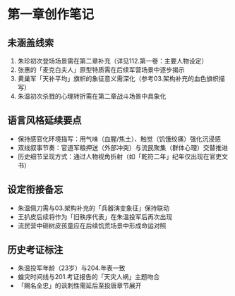 # 第一章创作笔记

## 未涵盖线索
1. 朱珍初次登场场景需在第二章补充（详见112.第一卷：主要人物设定）
2. 张惠的「麦克白夫人」原型特质需在后续军营场景中逐步揭示
3. 黄巢军「天补平均」旗帜的象征意义需深化（参考03.架构补充的血色旗帜描写）
4. 朱温初次杀戮的心理转折需在第二章战斗场景中具象化

## 语言风格延续要点
- 保持感官化环境描写：用气味（血腥/焦土）、触觉（饥饿绞痛）强化沉浸感
- 双线叙事节奏：官道军粮押送（外部冲突）与流民聚集（群体心理）交替推进
- 历史细节呈现方式：通过人物视角折射（如「乾符二年」纪年仅出现在官吏文书）

## 设定衔接备忘
- 朱温佩刀需与03.架构补充的「兵器演变象征」保持联动
- 王扒皮后续将作为「旧秩序代表」在朱温投军后再次出现
- 流民营中砸树皮孩童应在后续饥荒场景中形成命运对照

## 历史考证标注
- 朱温投军年龄（23岁）与204.年表一致
- 蝗灾时间线与201.考证报告的「天灾人祸」主题吻合
- 「赐名全忠」的讽刺性需延后至投唐章节展开